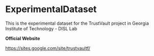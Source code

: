 # ExperimentalDataset

This is the experimental dataset for the TrustVault project in Georgia Institute of Technology - DISL Lab



**Official Website**

https://sites.google.com/site/trustvaultf/

